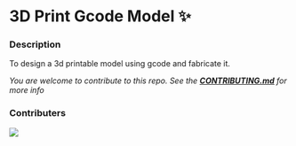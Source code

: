 # 3D Print Gcode Model ✨

### Description
To design a 3d printable model using gcode and fabricate it.

*You are welcome to contribute to this repo. See the [**CONTRIBUTING.md**](./CONTRIBUTING.md) for more info*

### Contributers
<a href="https://github.com/pattarai/3d-print-gcode-model/graphs/contributors">
  <img src="https://contrib.rocks/image?repo=pattarai/3d-print-gcode-model" />
</a>


